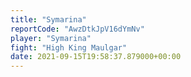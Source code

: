 ```yaml
---
title: "Symarina"
reportCode: "AwzDtkJpV16dYmNv"
player: "Symarina"
fight: "High King Maulgar"
date: 2021-09-15T19:58:37.879000+00:00
---
```

